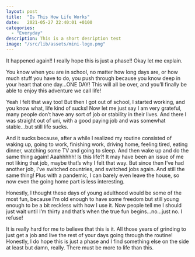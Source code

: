 ```yaml
---
layout: post
title:  "Is This How Life Works"
date:   2021-05-27 22:40:01 +0100
categories:
  - "Everyday"
description: This is a short desription test
image: "/src/lib/assets/mini-logo.png"
---
```


It happened again!! I really hope this is just a phase!!
Okay let me explain.

You know when you are in school, no matter how long days are, or how much stuff you have to do, you push through because you know deep in your heart that one day...ONE DAY! This will all be over, and you’ll finally be able to enjoy this adventure we call life!


Yeah I felt that way too! But then I got out of school, I started working, and you know what, life kind of sucks! Now let me just say I am very grateful, many people don’t have any sort of job or stability in their lives. And there I was straight out of uni, with a good paying job and was somewhat stable...but still life sucks.


And it sucks because, after a while I realized my routine consisted of waking up, going to work, finishing work, driving home, feeling tired, eating dinner, watching some TV and going to sleep. And then wake up and do the same thing again! Aaahhhhh! Is this life?! It may have been an issue of me not liking that job, maybe that’s why I felt that way. But since then I’ve had another job, I’ve switched countries, and switched jobs again. And still the same thing! Plus with a pandemic, I can barely even leave the house, so now even the going home part is less interesting.


Honestly, I thought these days of young adulthood would be some of the most fun, because I’m old enough to have some freedom but still young enough to be a bit reckless with how I use it. Now people tell me I should just wait until I’m thirty and that’s when the true fun begins...no...just no. I refuse!


It is really hard for me to believe that this is it. All those years of grinding to just get a job and live the rest of your days going through the routine! Honestly, I do hope this is just a phase and I find something else on the side at least but damn, really. There must be more to life than this.
